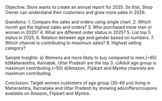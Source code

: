 Objective: Store wants to create an annual report for 2025. So that, Shop Owner can understand their customers and grow more sales in 2026.

Questions: 1. Compare the sales and orders using single chart.
2. Which month got the highest sales and orders?
3. Who purchased more men or women in 2025?
4. What are different order status in 2025?
5. List top 5 status in 2025.
6. Relation between age and gender based on numbers.
7. Which channel is contributing to maximum sales?
8. Highest selling category?

Sample Insights:
a) Womens are more likely to buy compared to men.(~65)
b)Maharashtra, Karnatak, Uttar Pradesh are the top 3.
c)Adult age group is maximum contributing.(~50)
d)Amazon, Flipkart and Myntra channels are maximum contributing.

Conclusion: 
Target women customers of age group (30-49 yrs) living in Maharashtra, Karnataka and Uttar Pradesh by showing ads/offers/coupons available on Amazon, Flipkart and Myntra.
